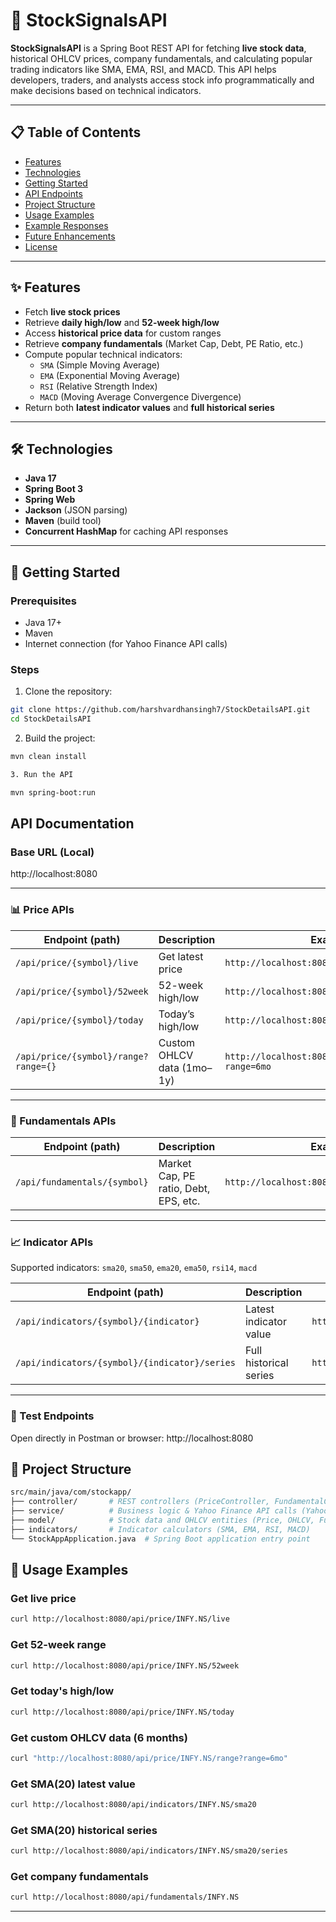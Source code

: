 # 🚀 StockSignalsAPI

**StockSignalsAPI** is a Spring Boot REST API for fetching **live stock data**, historical OHLCV prices, company fundamentals, and calculating popular trading indicators like SMA, EMA, RSI, and MACD. This API helps developers, traders, and analysts access stock info programmatically and make decisions based on technical indicators.

---

## 📋 Table of Contents
- [Features](#features)
- [Technologies](#technologies)
- [Getting Started](#getting-started)
- [API Endpoints](#api-endpoints)
- [Project Structure](#project-structure)
- [Usage Examples](#usage-examples)
- [Example Responses](#example-responses)
- [Future Enhancements](#future-enhancements)
- [License](#license)

---

## ✨ Features

- Fetch **live stock prices**
- Retrieve **daily high/low** and **52-week high/low**
- Access **historical price data** for custom ranges
- Retrieve **company fundamentals** (Market Cap, Debt, PE Ratio, etc.)
- Compute popular technical indicators:
  - `SMA` (Simple Moving Average)
  - `EMA` (Exponential Moving Average)
  - `RSI` (Relative Strength Index)
  - `MACD` (Moving Average Convergence Divergence)
- Return both **latest indicator values** and **full historical series**

---

## 🛠 Technologies

- **Java 17**
- **Spring Boot 3**
- **Spring Web**
- **Jackson** (JSON parsing)
- **Maven** (build tool)
- **Concurrent HashMap** for caching API responses

---

## 🚀 Getting Started

### Prerequisites
- Java 17+
- Maven
- Internet connection (for Yahoo Finance API calls)

### Steps

1. Clone the repository:

```bash
git clone https://github.com/harshvardhansingh7/StockDetailsAPI.git
cd StockDetailsAPI
```

2. Build the project:

```bash
mvn clean install
```

```bash
3. Run the API

mvn spring-boot:run
```


## API Documentation

### Base URL (Local)

http://localhost:8080

---

### 📊 Price APIs

| Endpoint (path)                      | Description                  | Example URL                                                                 |
|--------------------------------------|------------------------------|----------------------------------------------------------------------------|
| `/api/price/{symbol}/live`           | Get latest price             | `http://localhost:8080/api/price/INFY.NS/live`                             |
| `/api/price/{symbol}/52week`         | 52-week high/low             | `http://localhost:8080/api/price/INFY.NS/52week`                           |
| `/api/price/{symbol}/today`          | Today’s high/low             | `http://localhost:8080/api/price/INFY.NS/today`                            |
| `/api/price/{symbol}/range?range={}` | Custom OHLCV data (1mo–1y)   | `http://localhost:8080/api/price/INFY.NS/range?range=6mo`                  |


---

### 🏦 Fundamentals APIs

| Endpoint (path)              | Description                            | Example URL                                             |
|-------------------------------|----------------------------------------|---------------------------------------------------------|
| `/api/fundamentals/{symbol}` | Market Cap, PE ratio, Debt, EPS, etc.  | `http://localhost:8080/api/fundamentals/INFY.NS`        |

---

### 📈 Indicator APIs  

Supported indicators: `sma20`, `sma50`, `ema20`, `ema50`, `rsi14`, `macd`

| Endpoint (path)                                | Description                  | Example URL                                                          |
|------------------------------------------------|------------------------------|----------------------------------------------------------------------|
| `/api/indicators/{symbol}/{indicator}`         | Latest indicator value       | `http://localhost:8080/api/indicators/INFY.NS/sma20`                 |
| `/api/indicators/{symbol}/{indicator}/series`  | Full historical series       | `http://localhost:8080/api/indicators/INFY.NS/sma20/series`          |

---

### 🔬 Test Endpoints

Open directly in Postman or browser:
http://localhost:8080

## 📂 Project Structure


```bash
src/main/java/com/stockapp/
├── controller/       # REST controllers (PriceController, FundamentalController, IndicatorController)
├── service/          # Business logic & Yahoo Finance API calls (YahooFinanceService, IndicatorService)
├── model/            # Stock data and OHLCV entities (Price, OHLCV, Fundamental models)
├── indicators/       # Indicator calculators (SMA, EMA, RSI, MACD)
└── StockAppApplication.java  # Spring Boot application entry point
```


## 🚀 Usage Examples

### Get live price
```bash
curl http://localhost:8080/api/price/INFY.NS/live
```
### Get 52-week range
```bash
curl http://localhost:8080/api/price/INFY.NS/52week
```
### Get today's high/low
```bash
curl http://localhost:8080/api/price/INFY.NS/today
```
### Get custom OHLCV data (6 months)
```bash
curl "http://localhost:8080/api/price/INFY.NS/range?range=6mo"
```
### Get SMA(20) latest value
```bash
curl http://localhost:8080/api/indicators/INFY.NS/sma20
```
### Get SMA(20) historical series
```bash
curl http://localhost:8080/api/indicators/INFY.NS/sma20/series
```
### Get company fundamentals
```bash
curl http://localhost:8080/api/fundamentals/INFY.NS
```
---
